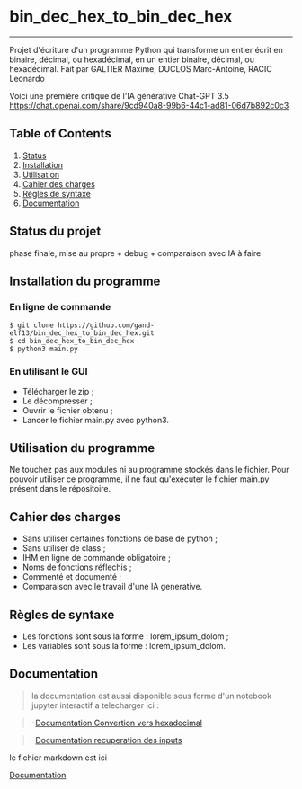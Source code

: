 # bin_dec_hex_to_bin_dec_hex
***
Projet d'écriture d'un programme Python qui transforme un entier écrit en binaire, décimal, ou hexadécimal, en un entier binaire, décimal, ou hexadécimal.
Fait par GALTIER Maxime, DUCLOS Marc-Antoine, RACIC Leonardo

Voici une première critique de l'IA générative Chat-GPT 3.5
https://chat.openai.com/share/9cd940a8-99b6-44c1-ad81-06d7b892c0c3

## Table of Contents
1. [Status](#Status-du-projet)
2. [Installation](#Installation-du-programme)
3. [Utilisation](#Utilisation-du-programme)
4. [Cahier des charges](#Cahier-des-charges)
5. [Règles de syntaxe](#Règles-de-syntaxe)
6. [Documentation](#documentation)


## Status du projet
phase finale, mise au propre + debug + comparaison avec IA à faire

## Installation du programme
### En ligne de commande
```
$ git clone https://github.com/gand-elf13/bin_dec_hex_to_bin_dec_hex.git
$ cd bin_dec_hex_to_bin_dec_hex
$ python3 main.py
```

### En utilisant le GUI
- Télécharger le zip ;
- Le décompresser ;
- Ouvrir le fichier obtenu ;
- Lancer le fichier main.py avec python3.

## Utilisation du programme
Ne touchez pas aux modules ni au programme stockés dans le fichier.
Pour pouvoir utiliser ce programme, il ne faut qu'exécuter le fichier main.py présent dans le répositoire.

## Cahier des charges
- Sans utiliser certaines fonctions de base de python ;
- Sans utiliser de class ;
- IHM en ligne de commande obligatoire ;
- Noms de fonctions réflechis ;
- Commenté et documenté ;
- Comparaison avec le travail d'une IA generative.

## Règles de syntaxe
- Les fonctions sont sous la forme : lorem_ipsum_dolom ;
- Les variables sont sous la forme : lorem_ipsum_dolom.

## Documentation

>la documentation est aussi disponible sous forme d'un notebook jupyter interactif a telecharger ici :

>-[Documentation Convertion vers hexadecimal](Documentation/ConvertToHexDocumentation.ipynb)

>-[Documentation recuperation des inputs](Documentation/ParseInputDocumentation.ipynb)

le fichier markdown est ici

[Documentation](Documentation/DOCUMENTATION.md)
